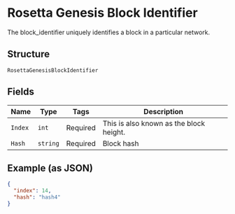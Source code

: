 # Rosetta Genesis Block Identifier

The block_identifier uniquely identifies a block in a particular network.

## Structure

`RosettaGenesisBlockIdentifier`

## Fields

| Name    | Type     | Tags     | Description                             |
| ------- | -------- | -------- | --------------------------------------- |
| `Index` | `int`    | Required | This is also known as the block height. |
| `Hash`  | `string` | Required | Block hash                              |

## Example (as JSON)

```json
{
  "index": 14,
  "hash": "hash4"
}
```
